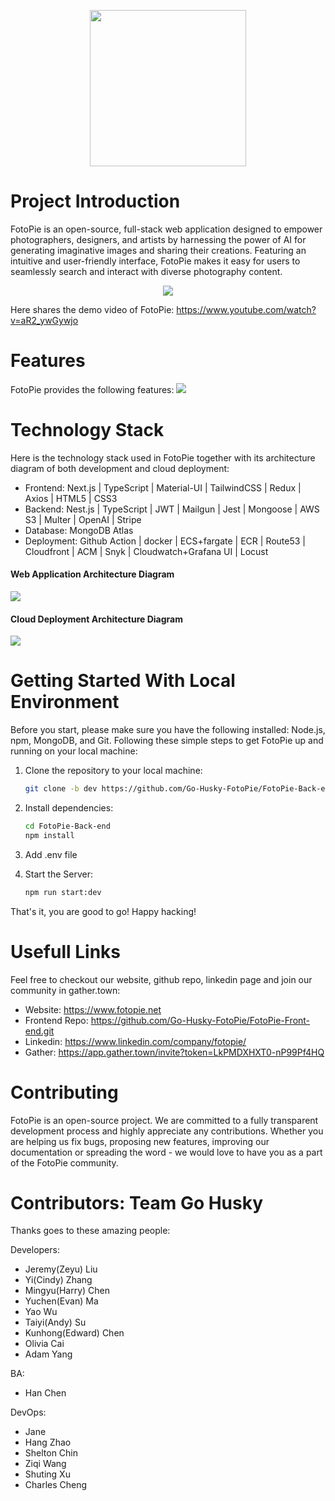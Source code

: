<p align="center">
<a href="https://www.fotopie.net/">
<img width="250" src="https://fotopie.s3.ap-southeast-2.amazonaws.com/Screenshot+2023-05-07+at+2.03.36+pm-removebg-preview-removebg-preview+(1).jpg">
</a>
</p>

# Project Introduction

FotoPie is an open-source, full-stack web application designed to empower photographers, designers, and artists by harnessing the power of AI for generating imaginative images and sharing their creations. Featuring an intuitive and user-friendly interface, FotoPie makes it easy for users to seamlessly search and interact with diverse photography content.

<p align="center">
<a href="https://www.fotopie.net/">
<img  src="https://fotopie.s3.ap-southeast-2.amazonaws.com/Fotopie.png">
</a>
</p>

Here shares the demo video of FotoPie: https://www.youtube.com/watch?v=aR2_ywGywjo

# Features

FotoPie provides the following features:
<img  src="https://fotopie.s3.ap-southeast-2.amazonaws.com/Screenshot+2023-04-26+at+2.00.00+pm.png">

# Technology Stack

Here is the technology stack used in FotoPie together with its architecture diagram of both development and cloud deployment:

- Frontend: Next.js | TypeScript | Material-UI | TailwindCSS | Redux | Axios | HTML5 | CSS3
- Backend: Nest.js | TypeScript | JWT | Mailgun | Jest | Mongoose | AWS S3 | Multer | OpenAI | Stripe
- Database: MongoDB Atlas
- Deployment: Github Action | docker | ECS+fargate | ECR | Route53 | Cloudfront | ACM | Snyk | Cloudwatch+Grafana UI | Locust

#### Web Application Architecture Diagram

<img  src="https://fotopie.s3.ap-southeast-2.amazonaws.com/Screenshot+2023-04-26+at+1.57.18+pm.png">

#### Cloud Deployment Architecture Diagram

<img  src="https://fotopie.s3.ap-southeast-2.amazonaws.com/Screenshot+2023-04-26+at+1.23.28+pm.png">

# Getting Started With Local Environment

Before you start, please make sure you have the following installed: Node.js, npm, MongoDB, and Git. Following these simple steps to get FotoPie up and running on your local machine:

1. Clone the repository to your local machine:

   ```bash
   git clone -b dev https://github.com/Go-Husky-FotoPie/FotoPie-Back-end.git
   ```

2. Install dependencies:

   ```bash
   cd FotoPie-Back-end
   npm install
   ```

3. Add .env file

4. Start the Server:

   ```bash
   npm run start:dev
   ```

That's it, you are good to go! Happy hacking!

# Usefull Links

Feel free to checkout our website, github repo, linkedin page and join our community in gather.town:

- Website: https://www.fotopie.net
- Frontend Repo: https://github.com/Go-Husky-FotoPie/FotoPie-Front-end.git
- Linkedin: https://www.linkedin.com/company/fotopie/
- Gather: https://app.gather.town/invite?token=LkPMDXHXT0-nP99Pf4HQ

# Contributing

FotoPie is an open-source project. We are committed to a fully transparent development process and highly appreciate any contributions. Whether you are helping us fix bugs, proposing new features, improving our documentation or spreading the word - we would love to have you as a part of the FotoPie community.

# Contributors: Team Go Husky

Thanks goes to these amazing people:

Developers:

- Jeremy(Zeyu) Liu
- Yi(Cindy) Zhang
- Mingyu(Harry) Chen
- Yuchen(Evan) Ma
- Yao Wu
- Taiyi(Andy) Su
- Kunhong(Edward) Chen
- Olivia Cai
- Adam Yang

BA:

- Han Chen

DevOps:

- Jane
- Hang Zhao
- Shelton Chin
- Ziqi Wang
- Shuting Xu
- Charles Cheng
